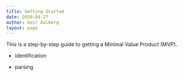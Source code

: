 ```yaml
---
title: Getting Started
date: 2020-04-27
author: Geir Aalberg
layout: page
---
```


This is a step-by-step guide to getting a Minimal Value Product (MVP).



- identification

- parsing

